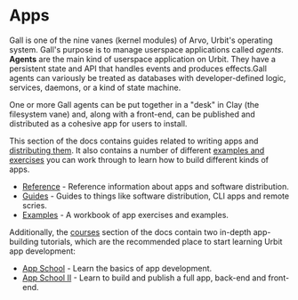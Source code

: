 # Apps

Gall is one of the nine vanes (kernel modules) of Arvo, Urbit's operating system. Gall's purpose is to manage userspace applications called _agents_. **Agents** are the main kind of userspace application on Urbit. They have a persistent state and API that handles events and produces effects.Gall agents can variously be treated as databases with developer-defined logic, services, daemons, or a kind of state machine.

One or more Gall agents can be put together in a "desk" in Clay (the filesystem vane) and, along with a front-end, can be published and distributed as a cohesive app for users to install.

This section of the docs contains guides related to writing apps and [distributing them](/userspace/apps/guides/software-distribution). It also contains a number of different [examples and exercises](/userspace/apps/examples) you can work through to learn how to build different kinds of apps.

- [Reference](/userspace/apps/reference) - Reference information about apps and software distribution.
- [Guides](/userspace/apps/guides) - Guides to things like software distribution, CLI apps and remote scries.
- [Examples](/userspace/apps/examples) - A workbook of app exercises and examples.

Additionally, the [courses](/courses) section of the docs contain two in-depth app-building tutorials, which are the recommended place to start learning Urbit app development:

- [App School](/courses/app-school) - Learn the basics of app development.
- [App School II](/courses/app-school-full-stack) - Learn to build and publish a full app, back-end and front-end.

